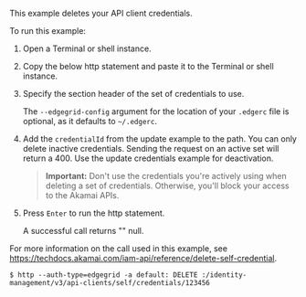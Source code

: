 This example deletes your API client credentials.

To run this example:

1. Open a Terminal or shell instance.

2. Copy the below http statement and paste it to the Terminal or shell instance.

3. Specify the section header of the set of credentials to use.

   The `--edgegrid-config` argument for the location of your `.edgerc` file is optional, as it defaults to `~/.edgerc`.

4. Add the `credentialId` from the update example to the path. You can only delete inactive credentials. Sending the request on an active set will return a 400. Use the update credentials example for deactivation.
   
   > **Important:** Don't use the credentials you're actively using when deleting a set of credentials. Otherwise, you'll block your access to the Akamai APIs.

5. Press `Enter` to run the http statement.

   A successful call returns "" null.

For more information on the call used in this example, see https://techdocs.akamai.com/iam-api/reference/delete-self-credential.

```
$ http --auth-type=edgegrid -a default: DELETE :/identity-management/v3/api-clients/self/credentials/123456
```
